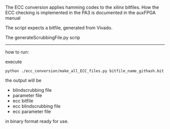 The ECC conversion applies hamming codes to the 
xilinx bitfiles. How the ECC checking is implemented in the PA3 is documented in 
the auxFPGA manual

The script expects a bitfile, generated from Vivado.

The generateScrubbingFile.py scrip

******
how to run:

execute  
```
python ./ecc_conversion/make_all_ECC_files.py bitfile_name_githash.bit
```
the output will be   

* blindscrubbing file 
* parameter file
* ecc bitfile
* ecc blindscrubbing file
* ecc parameter file

in binary format ready for use.
